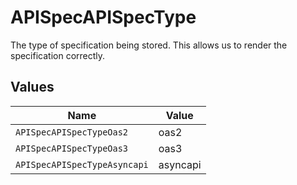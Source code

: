 # APISpecAPISpecType

The type of specification being stored. This allows us to render the specification correctly.



## Values

| Name                         | Value                        |
| ---------------------------- | ---------------------------- |
| `APISpecAPISpecTypeOas2`     | oas2                         |
| `APISpecAPISpecTypeOas3`     | oas3                         |
| `APISpecAPISpecTypeAsyncapi` | asyncapi                     |